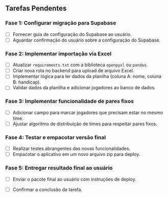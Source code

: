 ## Tarefas Pendentes

### Fase 1: Configurar migração para Supabase
- [ ] Fornecer guia de configuração do Supabase ao usuário.
- [ ] Aguardar confirmação do usuário sobre a configuração do Supabase.

### Fase 2: Implementar importação via Excel
- [ ] Atualizar `requirements.txt` com a biblioteca `openpyxl` ou `pandas`.
- [ ] Criar nova rota no backend para upload de arquivo Excel.
- [ ] Implementar lógica para ler dados da planilha (coluna A: nome, coluna B: handicap).
- [ ] Validar dados da planilha e adicionar jogadores ao banco de dados.

### Fase 3: Implementar funcionalidade de pares fixos
- [ ] Adicionar campo para marcar jogadores que precisam estar no mesmo time.
- [ ] Ajustar algoritmo de distribuição de times para respeitar pares fixos.

### Fase 4: Testar e empacotar versão final
- [ ] Realizar testes abrangentes das novas funcionalidades.
- [ ] Empacotar o aplicativo em um novo arquivo zip para deploy.

### Fase 5: Entregar resultado final ao usuário
- [ ] Enviar o pacote final ao usuário com instruções de deploy.
- [ ] Confirmar a conclusão da tarefa.

